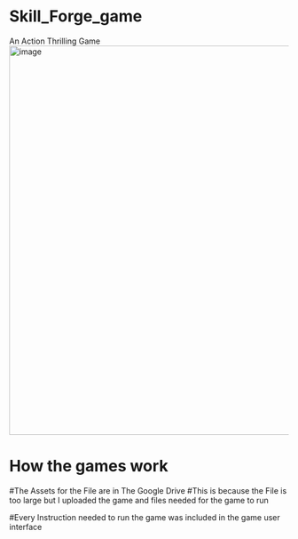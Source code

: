 # Skill_Forge_game
An Action Thrilling Game
<img src="https://github.com/Craigshakesphere-Makinde/Skill_Forge_game/blob/main/main%20Game%20video.gif" alt="image" width="700">

# How the games work

#The Assets for the File are in The Google Drive
#This is because the File is too large but I uploaded the game and files needed for the game to run

#Every Instruction needed to run the game was included in the game user interface
